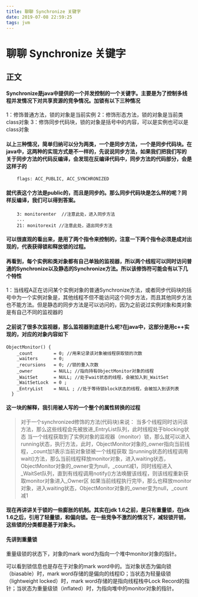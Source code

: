 ```yaml
---
title: 聊聊 Synchronize 关键字
date: 2019-07-08 22:59:25
tags: jvm
---
```

# 聊聊 Synchronize 关键字
## 正文
#### Synchronize是java中提供的一个并发控制的一个关键字。主要是为了控制多线程并发情况下对共享资源的竞争情况。加锁有以下三种情况
1：修饰普通方法，锁的对象是当前实例
2：修饰形态方法，锁的对象是当前类class对象
3：修饰同步代码块，锁的对象是括号中的内容，可以是实例也可以是class对象

#### 以上三种情况，简单归纳可以分为两类，一个是同步方法，一个是同步代码块。在java中，这两种的实现方式是不一样的，先说说同步方法，如果我们把我们写的关于同步方法的代码反编译，会发现在反编译代码中，同步方法的代码部分，会是这样子的
```
    flags: ACC_PUBLIC, ACC_SYNCHRONIZED
```
#### 就代表这个方法是public的，而且是同步的。那么同步代码块是怎么样的呢？同样反编译，我们可以得到答案。
```
	3: monitorenter  //注意此处，进入同步方法
	...      
    21: monitorexit //注意此处，退出同步方法
```
#### 可以很直观的看出来，是用了两个指令来控制的，注意一下两个指令必须是成对出现的，代表获得锁和释放锁的过程。
#### 再看到，每个实例和类对象都有自己单独的监视器，所以两个线程可以同时访问普通的Synchronize以及静态的Synchronize方法。所以该修饰符可能会有以下几个特性
1：当线程A正在访问某个实例对象的普通Synchronize方法，或者同步代码块的括号中为一个实例对象是，其他线程不但不能访问这个同步方法，而且其他同步方法也不能方法。但是静态的同步方法是可以访问的，因为之前说过实例对象和类对象是有自己不同的监视器的

#### 之前说了很多次监视器，那么监视器到底是什么呢?在java中，这部分是用c++实现的，对应的对象内容如下
```
ObjectMonitor() {
    _count        = 0; //用来记录该对象被线程获取锁的次数
    _waiters      = 0;
    _recursions   = 0; //锁的重入次数
    _owner        = NULL; //指向持有ObjectMonitor对象的线程 
    _WaitSet      = NULL; //处于wait状态的线程，会被加入到_WaitSet
    _WaitSetLock  = 0 ;
    _EntryList    = NULL ; //处于等待锁block状态的线程，会被加入到该列表
  }
```

#### 这一块的解释，我引用被人写的一个整个的属性转换的过程
> 对于一个synchronized修饰的方法(代码块)来说：
当多个线程同时访问该方法，那么这些线程会先被放进_EntryList队列，此时线程处于blocking状态
当一个线程获取到了实例对象的监视器（monitor）锁，那么就可以进入running状态，执行方法，此时，ObjectMonitor对象的_owner指向当前线程，_count加1表示当前对象锁被一个线程获取
当running状态的线程调用wait()方法，那么当前线程释放monitor对象，进入waiting状态，ObjectMonitor对象的_owner变为null，_count减1，同时线程进入_WaitSet队列，直到有线程调用notify()方法唤醒该线程，则该线程重新获取monitor对象进入_Owner区
如果当前线程执行完毕，那么也释放monitor对象，进入waiting状态，ObjectMonitor对象的_owner变为null，_count减1

#### 现在再讲讲关于锁的一些膨胀的机制。其实在jdk 1.6之前，是只有重量锁，在jdk 1.6之后，引用了轻量锁，和偏向锁。在一些竞争不激烈的情况下，减轻锁开销，这些锁的分类都是基于对象头。

#### 先讲到重量锁
重量级锁的状态下，对象的mark word为指向一个堆中monitor对象的指针。


可以看到锁信息也是存在于对象的mark word中的。当对象状态为偏向锁（biasable）时，mark word存储的是偏向的线程ID；当状态为轻量级锁（lightweight locked）时，mark word存储的是指向线程栈中Lock Record的指针；当状态为重量级锁（inflated）时，为指向堆中的monitor对象的指针。




